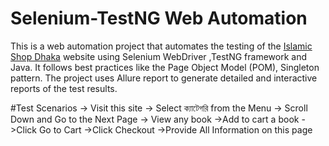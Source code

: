 # Selenium-TestNG Web Automation

This is a web automation project that automates the testing of the <a href="https://islamicshopdk.com">Islamic Shop Dhaka</a> website using Selenium WebDriver ,TestNG framework and Java. It follows best practices like the Page Object Model (POM), Singleton pattern. The project uses Allure report to generate detailed and interactive reports of the test results.

#Test Scenarios
-> Visit this site
-> Select  ক্যাটেগরি from the Menu 
-> Scroll Down and Go to the Next Page
-> View any book
->Add to cart a book
->Click Go to Cart
->Click Checkout
->Provide All Information on this page
